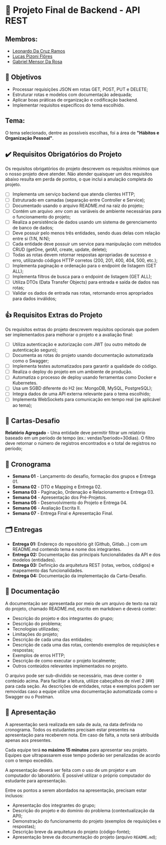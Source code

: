 # 🔧 Projeto Final de Backend - API REST

## Membros:
- [Leonardo Da Cruz Ramos][leoleojogos]
- [Lucas Pizoni Flôres][LuxLucas]
- [Gabriel Mensor Da Rosa][GabrielMensor]

## 🎯 Objetivos

- Processar requisições JSON em rotas GET, POST, PUT e DELETE;
- Estruturar rotas e modelos com documentação adequada;
- Aplicar boas práticas de organização e codificação backend.
- Implementar requisitos específicos do tema escolhido.

## Tema:
O tema selecionado, dentre as possíveis escolhas, foi a área de **"Hábitos e Organização Pessoal"**.

## ✔️ Requisitos Obrigatórios do Projeto
Os requisitos obrigatórios do projeto descrevem os requisitos mínimos que o nosso projeto deve atender. Não atender quaisquer um dos requisitos abaixo resulta em perda de pontos, o que inclui a anulação completa do projeto.

- [ ] Implementa um serviço backend que atenda clientes HTTP;
- [ ] Estruturado em camadas (separação entre Controller e Service);
- [ ] Documentado usando o arquivo README.md na raiz do projeto;
- [ ] Contém um arquivo .env com as variáveis de ambiente necessárias para o funcionamento do projeto;
- [ ] Realiza a persistência de dados usando um sistema de gerenciamento de banco de dados;
- [ ] Deve possuir pelo menos três entidades, sendo duas delas com relação entre si (1:N, N:N);
- [ ] Cada entidade deve possuir um service para manipulação com métodos CRUD (getOne, getAll, create, update, delete);
- [ ] Todas as rotas devem retornar respostas apropriadas de sucesso e erro, utilizando códigos HTTP corretos (200, 201, 400, 404, 500, etc.);
- [ ] Implementa paginação e ordenação para o endpoint de listagem (GET ALL);
- [ ] Implementa filtros de busca para o endpoint de listagem (GET ALL);
- [ ] Utiliza DTOs (Data Transfer Objects) para entrada e saída de dados nas rotas;
- [ ] Validar os dados de entrada nas rotas, retornando erros apropriados para dados inválidos;

## 👍 Requisitos Extras do Projeto
Os requisitos extras do projeto descrevem requisitos opcionais que podem ser implementados para melhorar o projeto e a avaliação final:

- [ ] Utiliza autenticação e autorização com JWT (ou outro método de autenticação seguro);
- [ ] Documenta as rotas do projeto usando documentação automatizada como o Swagger;
- [ ] Implementa testes automatizados para garantir a qualidade do código.
- [ ] Realiza o deploy do projeto em um ambiente de produção.
- [ ] Automatiza o processo de deploy usando ferramentas como Docker e Kubernetes.
- [ ] Usa um SGBD diferente do H2 (ex: MongoDB, MySQL, PostgreSQL);
- [ ] Integra dados de uma API externa relevante para o tema escolhido;
- [ ] Implementa WebSockets para comunicação em tempo real (se aplicável ao tema);

## 👾 Cartas-Desafio
**Relatório Agregado** - Uma entidade deve permitir filtrar um relatório baseado em um período de tempo (ex.: vendas?periodo=30dias). O filtro deve retornar o número de registros encontrados e o total de registros no período;

## 📅 Cronograma
- **Semana 01** - Lançamento do desafio, formação dos grupos e Entrega 01.
- **Semana 02** - DTO e Mapping e Entrega 02.
- **Semana 03** - Paginação, Ordenação e Relacionamento e Entrega 03.
- **Semana 04** - Apresentação dos Pré-Projetos.
- **Semana 05** - Desenvolvimento do Projeto e Entrega 04.
- **Semana 06** - Avaliação Escrita II.
- **Semana 07** - Entrega Final e Apresentação Final.

## 🗂️ Entregas
- **Entrega 01:** Endereço do repositório git (Github, Gitlab...) com um README.md contendo tema e nome dos integrantes.
- **Entrega 02:** Documentação das principais funcionalidades da API e dos modelos (entidades).
- **Entrega 03:** Definição da arquitetura REST (rotas, verbos, códigos) e mapeamento das funcionalidades.
- **Entrega 04:** Documentação da implementação da Carta-Desafio.

## 📝 Documentação
A documentação ser apresentada por meio de um arquivo de texto na raiz do projeto, chamado README.md, escrito em markdown e deverá conter:

- Descrição do projeto e dos integrantes do grupo;
- Descrição do problema;
- Tecnologias utilizadas;
- Limitações do projeto;
- Descrição de cada uma das entidades;
- Descrição de cada uma das rotas, contendo exemplos de requisições e respostas;
- Exemplos de erros HTTP;
- Descrição de como executar o projeto localmente;
- Outros conteúdos relevantes implementados no projeto.

O arquivo pode ser sub-dividido se necessário, mas deve conter o conteúdo acima. Para facilitar a leitura, utilize cabeçalhos de nível 2 (##) para cada seção. As descrições de entidades, rotas e exemplos podem ser removidas caso a equipe utilize uma documentação automatizada como o Swagger ou o Postman.


## 💬 Apresentação

A apresentação será realizada em sala de aula, na data definida no cronograma. Todos os estudantes precisam estar presentes na apresentação para receberem nota. Em caso de falta, a nota será atribuída apenas aos presentes.

Cada equipe terá **no máximo 15 minutos** para apresentar seu projeto. Equipes que ultrapassarem esse tempo poderão ser penalizadas de acordo com o tempo excedido.

A apresentação deverá ser feita com o uso de um projetor e um computador do laboratório. É possível utilizar o próprio computador do estudante para apresentação.

Entre os pontos a serem abordados na apresentação, precisam estar inclusos:

* Apresentação dos integrantes do grupo;
* Descrição do projeto e do domínio do problema (contextualização da API);
* Demonstração do funcionamento do projeto (exemplos de requisições e respostas);
* Descrição breve da arquitetura do projeto (código-fonte);
* Apresentação breve da documentação do projeto (arquivo ``README.md``);


<!--
A considerar:
- Cospend
- IHateMoney
-->

[leoleojogos]: https://github.com/leoleojogos
[LuxLucas]: https://github.com/LuxLucas
[GabrielMensor]: https://github.com/GabrielMensor
